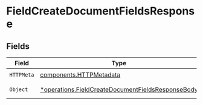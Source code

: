 # FieldCreateDocumentFieldsResponse


## Fields

| Field                                                                                                                 | Type                                                                                                                  | Required                                                                                                              | Description                                                                                                           |
| --------------------------------------------------------------------------------------------------------------------- | --------------------------------------------------------------------------------------------------------------------- | --------------------------------------------------------------------------------------------------------------------- | --------------------------------------------------------------------------------------------------------------------- |
| `HTTPMeta`                                                                                                            | [components.HTTPMetadata](../../models/components/httpmetadata.md)                                                    | :heavy_check_mark:                                                                                                    | N/A                                                                                                                   |
| `Object`                                                                                                              | [*operations.FieldCreateDocumentFieldsResponseBody](../../models/operations/fieldcreatedocumentfieldsresponsebody.md) | :heavy_minus_sign:                                                                                                    | Successful response                                                                                                   |